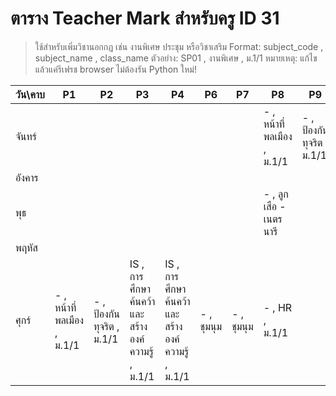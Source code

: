 # ตาราง Teacher Mark สำหรับครู ID 31

> ใช้สำหรับเพิ่มวิชานอกกฎ เช่น งานพิเศษ ประชุม หรือวิชาเสริม
> Format: subject_code , subject_name , class_name
> ตัวอย่าง: SP01 , งานพิเศษ , ม.1/1
> หมายเหตุ: แก้ไขแล้วแค่รีเฟรช browser ไม่ต้องรัน Python ใหม่!

| วัน\คาบ | P1 | P2 | P3 | P4 | P6 | P7 | P8 | P9 |
| --- | --- | --- | --- | --- | --- | --- | --- | --- |
| จันทร์ |  |  |  |  |  |  | - , หน้าที่พลเมือง  , ม.1/1 | - , ป้องกันทุจริต , ม.1/1 |
| อังคาร |  |  |  |  |  |  |  |  |
| พุธ |  |  |  |  |  |  | - , ลูกเสือ - เนตรนารี |  |
| พฤหัส |  |  |  |  |  |  |  |  |
| ศุกร์ | - , หน้าที่พลเมือง , ม.1/1 | - , ป้องกันทุจริต , ม.1/1  | IS , การศึกษาค้นคว้าและสร้างองค์ความรู้ , ม.1/1 | IS , การศึกษาค้นคว้าและสร้างองค์ความรู้ , ม.1/1| - , ชุมนุม   | - , ชุมนุม   | - , HR , ม.1/1 |  |
